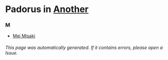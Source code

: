 # Padorus in [Another](https://myanimelist.net/manga/29699/Another)

### M
* [Mei Misaki](https://github.com/shadow578/Project-Padoru/blob/master/table-of-contents/characters/MeiMisaki.md)

###### This page was automatically generated. If it contains errors, please open a Issue.
